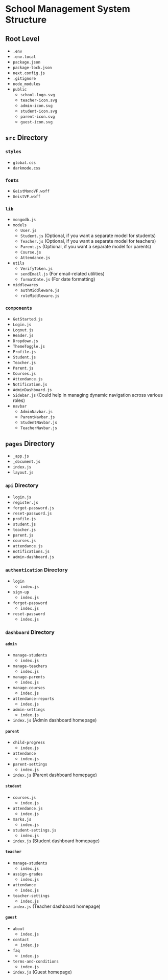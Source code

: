 # School Management System Structure

## Root Level
- `.env`
- `.env.local`
- `package.json`
- `package-lock.json`
- `next.config.js`
- `.gitignore`
- `node_modules`
- `public`
    - `school-logo.svg`
    - `teacher-icon.svg`
    - `admin-icon.svg`
    - `student-icon.svg`
    - `parent-icon.svg`
    - `guest-icon.svg`

## `src` Directory

### `styles`
- `global.css`
- `darkmode.css`

### `fonts`
- `GeistMonoVF.woff`
- `GeistVF.woff`

### `lib`
- `mongodb.js`
- `models`
    - `User.js`
    - `Student.js` (Optional, if you want a separate model for students)
    - `Teacher.js` (Optional, if you want a separate model for teachers)
    - `Parent.js` (Optional, if you want a separate model for parents)
    - `Course.js`
    - `Attendance.js`
- `utils`
    - `VerifyToken.js`
    - `sendEmail.js` (For email-related utilities)
    - `formatDate.js` (For date formatting)
- `middlewares`
    - `authMiddleware.js`
    - `roleMiddleware.js`

### `components`
- `GetStarted.js`
- `Login.js`
- `Logout.js`
- `Header.js`
- `Dropdown.js`
- `ThemeToggle.js`
- `Profile.js`
- `Student.js`
- `Teacher.js`
- `Parent.js`
- `Courses.js`
- `Attendance.js`
- `Notification.js`
- `AdminDashboard.js`
- `Sidebar.js` (Could help in managing dynamic navigation across various roles)
- `navbar`
    - `AdminNavbar.js`
    - `ParentNavbar.js`
    - `StudentNavbar.js`
    - `TeacherNavbar.js`

## `pages` Directory
- `_app.js`
- `_document.js`
- `index.js`
- `layout.js`

### `api` Directory
- `login.js`
- `register.js`
- `forgot-password.js`
- `reset-password.js`
- `profile.js`
- `student.js`
- `teacher.js`
- `parent.js`
- `courses.js`
- `attendance.js`
- `notifications.js`
- `admin-dashboard.js`

### `authentication` Directory
- `login`
    - `index.js`
- `sign-up`
    - `index.js`
- `forgot-password`
    - `index.js`
- `reset-password`
    - `index.js`

### `dashboard` Directory

#### `admin`
- `manage-students`
    - `index.js`
- `manage-teachers`
    - `index.js`
- `manage-parents`
    - `index.js`
- `manage-courses`
    - `index.js`
- `attendance-reports`
    - `index.js`
- `admin-settings`
    - `index.js`
- `index.js` (Admin dashboard homepage)

#### `parent`
- `child-progress`
    - `index.js`
- `attendance`
    - `index.js`
- `parent-settings`
    - `index.js`
- `index.js` (Parent dashboard homepage)

#### `student`
- `courses.js`
    - `index.js`
- `attendance.js`
    - `index.js`
- `marks.js`
    - `index.js`
- `student-settings.js`
    - `index.js`
- `index.js` (Student dashboard homepage)

#### `teacher`
- `manage-students`
    - `index.js`
- `assign-grades`
    - `index.js`
- `attendance`
    - `index.js`
- `teacher-settings`
    - `index.js`
- `index.js` (Teacher dashboard homepage)

#### `guest`
- `about`
    - `index.js`
- `contact`
    - `index.js`
- `faq`
    - `index.js`
- `terms-and-conditions`
    - `index.js`
- `index.js` (Guest homepage)